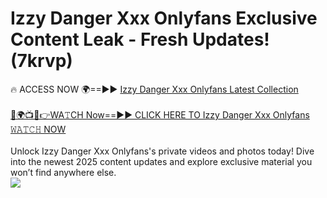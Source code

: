 # Izzy Danger Xxx Onlyfans Exclusive Content Leak - Fresh Updates! (7krvp)

🔥 ACCESS NOW 🌍==►► <a href="https://tinyurl.com/kvy9nzfs" rel="nofollow">Izzy Danger Xxx Onlyfans Latest Collection</a>
<br><br>
[🔴🌍📺📱👉WA𝚃CH Now==►► CLICK HERE TO Izzy Danger Xxx Onlyfans 𝚆𝙰𝚃𝙲𝙷 NOW](https://tinyurl.com/kvy9nzfs)
<br><br>
Unlock Izzy Danger Xxx Onlyfans's private videos and photos today! Dive into the newest 2025 content updates and explore exclusive material you won’t find anywhere else.
<br>
<a href="https://tinyurl.com/kvy9nzfs" rel="nofollow" data-target="animated-image.originalLink"><img src="https://camo.githubusercontent.com/8a4f000d20f83aca3bf7ec5f350d767afa0574a8a352519fd8cfa583a6f93a33/68747470733a2f2f692e696d6775722e636f6d2f644a486b345a712e676966" data-canonical-src="https://i.imgur.com/dJHk4Zq.gif" style="max-width: 100%; display: inline-block;" data-target="animated-image.originalImage"></a>
<br>
